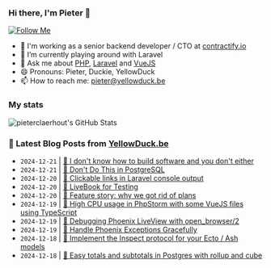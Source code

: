 ### Hi there, I'm Pieter 👋  
[![Follow Me](https://img.shields.io/github/followers/pieterclaerhout?label=Follow&style=social)](https://github.com/pieterclaerhout)

- 🏢 I'm working as a senior backend developer / CTO at [contractify.io](https://contractify.io)
- 🌱 I’m currently playing around with Laravel
- 💬 Ask me about [PHP](https://php.net), [Laravel](http://laravel.com) and [VueJS](https://vuejs.org)
- 😄 Pronouns: Pieter, Duckie, YellowDuck
- 📫 How to reach me: pieter@yellowduck.be

### My stats

![pieterclaerhout's GitHub Stats](https://github-readme-stats.vercel.app/api?username=pieterclaerhout&show_icons=true&count_private=true&line_height=40)

### 📩 Latest Blog Posts from [YellowDuck.be](https://www.yellowduck.be/)
<!-- BLOG-POST-LIST:START -->
- `2024-12-21` | [🔗 I don&#39;t know how to build software and you don&#39;t either](https://www.yellowduck.be/posts/i-dont-know-how-to-build-software-and-you-dont-either)  
- `2024-12-21` | [🔗 Don&#39;t Do This in PostgreSQL](https://www.yellowduck.be/posts/dont-do-this-in-postgresql)  
- `2024-12-20` | [🐥 Clickable links in Laravel console output](https://www.yellowduck.be/posts/clickable-links-in-laravel-console-output)  
- `2024-12-20` | [🔗 LiveBook for Testing](https://www.yellowduck.be/posts/livebook-for-testing)  
- `2024-12-20` | [🔗 Feature story: why we got rid of plans](https://www.yellowduck.be/posts/fly-io-november-24-newsletter)  
- `2024-12-19` | [🐥 High CPU usage in PhpStorm with some VueJS files using TypeScript](https://www.yellowduck.be/posts/high-cpu-usage-in-phpstorm-with-some-vuejs-files-using-typescript)  
- `2024-12-19` | [🔗 Debugging Phoenix LiveView with open_browser/2](https://www.yellowduck.be/posts/debugging-phoenix-liveview-with-open-browser-2)  
- `2024-12-19` | [🔗 Handle Phoenix Exceptions Gracefully](https://www.yellowduck.be/posts/handle-phoenix-exceptions-gracefully)  
- `2024-12-18` | [🐥 Implement the Inspect protocol for your Ecto / Ash models](https://www.yellowduck.be/posts/implement-the-inspect-protocol-for-your-ecto-ash-models)  
- `2024-12-18` | [🔗 Easy totals and subtotals in Postgres with rollup and cube](https://www.yellowduck.be/posts/easy-totals-and-subtotals-in-postgres-with-rollup-and-cube)  

<!-- BLOG-POST-LIST:END -->
